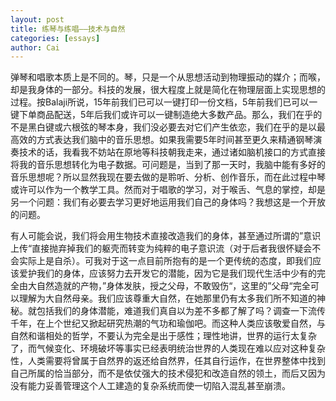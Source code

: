 ```yaml
---
layout: post
title: 练琴与练唱——技术与自然
categories: [essays]
author: Cai
---
```


弹琴和唱歌本质上是不同的。琴，只是一个从思想活动到物理振动的媒介；而喉，却是我身体的一部分。科技的发展，很大程度上就是简化在物理层面上实现思想的过程。按Balaji所说，15年前我们已可以一键打印一份文档，5年前我们已可以一键下单商品配送，5年后我们或许可以一键制造绝大多数产品。那么，我们在乎的不是黑白键或六根弦的琴本身，我们没必要去对它们产生依恋，我们在乎的是以最高效的方式表达我们脑中的音乐思想。如果我需要5年时间甚至更久来精通钢琴演奏技术的话，我看我不妨站在原地等科技朝我走来，通过诸如脑机接口的方式直接将我的音乐思想转化为电子数据。可问题是，当到了那一天时，我脑中能有多好的音乐思想呢？所以显然我现在要去做的是聆听、分析、创作音乐，而在此过程中琴或许可以作为一个教学工具。然而对于唱歌的学习，对于喉舌、气息的掌控，却是另一个问题：我们有必要去学习更好地运用我们自己的身体吗？我想这是一个开放的问题。

有人可能会说，我们将会用生物技术直接改造我们的身体，甚至通过所谓的”意识上传“直接抛弃掉我们的躯壳而转变为纯粹的电子意识流（对于后者我很怀疑会不会实际上是自杀）。可我对于这一点目前所抱有的是一个更传统的态度，即我们应该爱护我们的身体，应该努力去开发它的潜能，因为它是我们现代生活中少有的完全由大自然造就的产物，”身体发肤，授之父母，不敢毁伤“，这里的”父母“完全可以理解为大自然母亲。我们应该尊重大自然，在她那里仍有太多我们所不知道的神秘。就包括我们的身体潜能，难道我们真自以为差不多都了解了吗？调查一下流传千年，在上个世纪又掀起研究热潮的气功和瑜伽吧。而这种人类应该敬爱自然，与自然和谐相处的哲学，不要认为完全是出于感性；理性地讲，世界的运行太复杂了，而气候变化、环境破坏等事实已经表明统治世界的人类现在难以应对这种复杂性，人类需要将曾属于自然界的返还给自然界，任其自行运作，在世界整体中找到自己所属的恰当部分，而不是依仗强大的技术侵犯和改造自然的领土，而后又因为没有能力妥善管理这个人工建造的复杂系统而使一切陷入混乱甚至崩溃。
